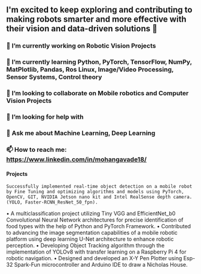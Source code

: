 ## I'm excited to keep exploring and contributing to making robots smarter and more effective with their vision and data-driven solutions 👋



### 🔭 I’m currently working on Robotic Vision Projects
### 🌱 I’m currently learning Python, PyTorch, TensorFlow, NumPy, MatPlotlib, Pandas, Ros Linux, Image/Video Processing, Sensor Systems, Control theory
### 👯 I’m looking to collaborate on Mobile robotics and Computer Vision Projects
### 🤔 I’m looking for help with 
### 💬 Ask me about Machine Learning, Deep Learning
### 📫 How to reach me: https://www.linkedin.com/in/mohangavade18/

#### Projects
	Successfully implemented real-time object detection on a mobile robot by Fine Tuning and optimizing algorithms and models using PyTorch, OpenCV, GIT, NVIDIA Jetson nano kit and Intel RealSense depth camera. (YOLO, Faster-RCNN_ResNet_50_fpn).
•	A multiclassification project utilizing Tiny VGG and EfficientNet_b0 Convolutional Neural Network architectures for precise identification of food types with the help of Python and PyTorch Framework.
•	Contributed to advancing the image segmentation capabilities of a mobile robotic platform using deep learning U-Net architecture to enhance robotic perception.
•	Developing Object Tracking algorithm through the implementation of YOLOv8 with transfer learning on a Raspberry Pi 4 for robotic navigation.
•	Designed and developed an X-Y Pen Plotter using Esp-32 Spark-Fun microcontroller and Arduino IDE to draw a Nicholas House.

